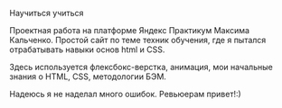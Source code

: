 Научиться учиться

Проектная работа на платформе Яндекс Практикум Максима Кальченко. Простой сайт по теме техник обучения, где я пытался отрабатывать навыки основ html и CSS.

Здесь используется флексбокс-верстка, анимация, мои начальные знания о HTML, CSS, методологии БЭМ.

Надеюсь я не наделал много ошибок. Ревьюерам привет!:)
